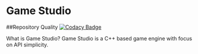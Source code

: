 # Game Studio

##Repository Quality
[![Codacy Badge](https://api.codacy.com/project/badge/Grade/07dd5b1deac74ada8f202343181dddd0)](https://www.codacy.com/app/Facundo961/Game-Studio-Engine?utm_source=github.com&amp;utm_medium=referral&amp;utm_content=Game-Tek/Game-Studio-Engine&amp;utm_campaign=Badge_Grade)

What is Game Studio?
  Game Studio is a C++ based game engine with focus on API simplicity.
